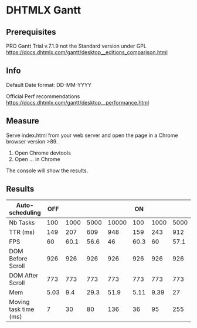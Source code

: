 # DHTMLX Gantt

## Prerequisites

PRO Gantt Trial v.7.1.9 not the Standard version under GPL https://docs.dhtmlx.com/gantt/desktop__editions_comparison.html

## Info

Default Date format: DD-MM-YYYY

Official Perf recommendations
https://docs.dhtmlx.com/gantt/desktop__performance.html

## Measure

Serve index.html from your web server and open the page in a Chrome browser version >89.

1. Open Chrome devtools
2. Open ... in Chrome

The console will show the results.

## Results

| Auto-scheduling       | OFF  |      |      |       | ON   |      |      |       |
|-----------------------|------|------|------|-------|------|------|------|-------|
| Nb Tasks              | 100  | 1000 | 5000 | 10000 | 100  | 1000 | 5000 | 10000 |
| TTR (ms)              | 149  | 207  | 609  | 948   | 159  | 243  | 912  | 1558  |
| FPS                   | 60   | 60.1 | 56.6 | 46    | 60.3 | 60   | 57.1 | 50.6  |
| DOM Before Scroll     | 926  | 926  | 926  | 926   | 926  | 926  | 926  | 926   |
| DOM After Scroll      | 773  | 773  | 773  | 773   | 773  | 773  | 773  | 773   |
| Mem                   | 5.03 | 9.4  | 29.3 | 51.9  | 5.11 | 9.39 | 27   | 44.9  |
| Moving task time (ms) | 7    | 30   | 80   | 136   | 36   | 95   | 255  | 401   |
